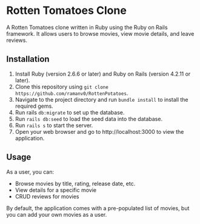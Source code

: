 # Rotten Tomatoes Clone
A Rotten Tomatoes clone written in Ruby using the Ruby on Rails framework. It allows users to browse movies, view movie details, and leave reviews.

## Installation
1. Install Ruby (version 2.6.6 or later) and Ruby on Rails (version 4.2.11 or later).
2. Clone this repository using `git clone https://github.com/ramanv0/RottenPotatoes`.
3. Navigate to the project directory and run `bundle install` to install the required gems.
4. Run rails `db:migrate` to set up the database.
5. Run `rails db:seed` to load the seed data into the database.
6. Run `rails s` to start the server.
7. Open your web browser and go to http://localhost:3000 to view the application.

## Usage
As a user, you can:
- Browse movies by title, rating, release date, etc.
- View details for a specific movie
- CRUD reviews for movies

By default, the application comes with a pre-populated list of movies, but you can add your own movies as a user.
